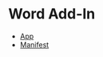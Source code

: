 # Word Add-In

- [App](https://docs.jumpto365.com/office-taskpane/word)
- [Manifest](https://docs.jumpto365.com/office-taskpane/manifest-word-taskpane.xml)
